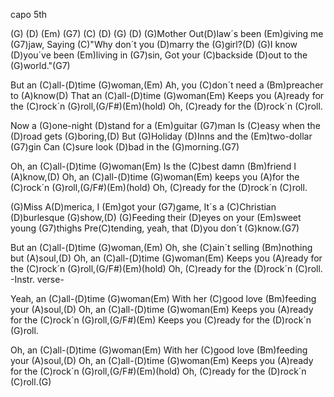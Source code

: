 capo 5th

(G) (D) (Em) (G7) (C) (D) (G) (D)
(G)Mother Out(D)law´s been (Em)giving me (G7)jaw,
Saying (C)"Why don´t you (D)marry the (G)girl?(D)
(G)I know (D)you´ve been (Em)living in (G7)sin, 
Got your (C)backside (D)out to the (G)world."(G7)

But an (C)all-(D)time (G)woman,(Em)
Ah, you (C)don´t need a (Bm)preacher to (A)know(D)
That an (C)all-(D)time (G)woman(Em)
Keeps you (A)ready for the (C)rock´n (G)roll,(G/F#)(Em)(hold)
Oh, (C)ready for the (D)rock´n (C)roll.

Now a (G)one-night (D)stand for a (Em)guitar (G7)man 
Is (C)easy when the (D)road gets (G)boring,(D)
But (G)Holiday (D)Inns and the (Em)two-dollar (G7)gin
Can (C)sure look (D)bad in the (G)morning.(G7)

Oh, an (C)all-(D)time (G)woman(Em)
Is the (C)best damn (Bm)friend I (A)know,(D)
Oh, an (C)all-(D)time (G)woman(Em)
keeps you (A)for the (C)rock´n (G)roll,(G/F#)(Em)(hold)
Oh, (C)ready for the (D)rock´n (C)roll.

(G)Miss A(D)merica, I (Em)got your (G7)game,
It´s a (C)Christian (D)burlesque (G)show,(D)
(G)Feeding their (D)eyes on your (Em)sweet young (G7)thighs
Pre(C)tending, yeah, that (D)you don´t (G)know.(G7)

But an (C)all-(D)time (G)woman,(Em)
Oh, she (C)ain´t selling (Bm)nothing but (A)soul,(D)
Oh, an (C)all-(D)time (G)woman(Em)
Keeps you (A)ready for the (C)rock´n (G)roll,(G/F#)(Em)(hold)
Oh, (C)ready for the (D)rock´n (C)roll. -Instr. verse-

Yeah, an (C)all-(D)time (G)woman(Em)
With her (C)good love (Bm)feeding your (A)soul,(D)
Oh, an (C)all-(D)time (G)woman(Em)
Keeps you (A)ready for the (C)rock´n (G)roll,(G/F#)(Em)
Keeps you (C)ready for the (D)rock´n (G)roll.

Oh, an (C)all-(D)time (G)woman(Em)
With her (C)good love (Bm)feeding your (A)soul,(D)
Oh, an (C)all-(D)time (G)woman(Em)
Keeps you (A)ready for the (C)rock´n (G)roll,(G/F#)(Em)(hold)
Oh, (C)ready for the (D)rock´n (C)roll.(G)
